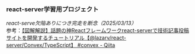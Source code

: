 ### react-server学習用プロジェクト  
*react-serve欠陥ありにつき完走を断念（2025/03/13）*  
参考：[【図解解説】話題の神Reactフレームワークreact-serverで技術記事投稿サイトを開発するチュートリアル【@lazarv/react-server/Convex/TypeScript】 #convex - Qiita](https://qiita.com/Sicut_study/items/1d5c4f2ddac621565ce2)
